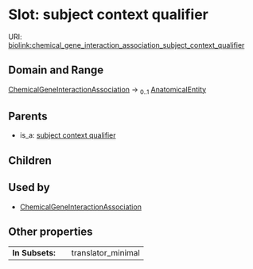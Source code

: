 
# Slot: subject context qualifier




URI: [biolink:chemical_gene_interaction_association_subject_context_qualifier](https://w3id.org/biolink/chemical_gene_interaction_association_subject_context_qualifier)


## Domain and Range

[ChemicalGeneInteractionAssociation](ChemicalGeneInteractionAssociation.md) &#8594;  <sub>0..1</sub> [AnatomicalEntity](AnatomicalEntity.md)

## Parents

 *  is_a: [subject context qualifier](subject_context_qualifier.md)

## Children


## Used by

 * [ChemicalGeneInteractionAssociation](ChemicalGeneInteractionAssociation.md)

## Other properties

|  |  |  |
| --- | --- | --- |
| **In Subsets:** | | translator_minimal |

